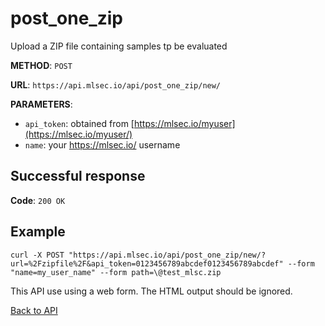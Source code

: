 # post_one_zip
Upload a ZIP file containing samples tp be evaluated

**METHOD**: `POST`

**URL**: `https://api.mlsec.io/api/post_one_zip/new/`

**PARAMETERS**: 
* `api_token`: obtained from [https://mlsec.io/myuser](https://mlsec.io/myuser/)
* `name`: your https://mlsec.io/ username

## Successful response
**Code**: `200 OK`

## Example
`curl -X POST "https://api.mlsec.io/api/post_one_zip/new/?url=%2Fzipfile%2F&api_token=0123456789abcdef0123456789abcdef" --form "name=my_user_name" --form path=\@test_mlsc.zip`

This API use using a web form.  The HTML output should be ignored.

[Back to API](API.md)